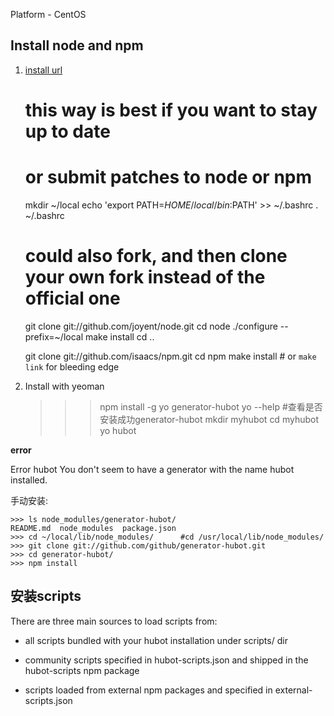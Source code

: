 Platform - CentOS

Install node and npm
-----

1. [install url](https://gist.github.com/isaacs/579814)

    # this way is best if you want to stay up to date
    # or submit patches to node or npm

    mkdir ~/local
    echo 'export PATH=$HOME/local/bin:$PATH' >> ~/.bashrc
    . ~/.bashrc

    # could also fork, and then clone your own fork instead of the official one

    git clone git://github.com/joyent/node.git
    cd node
    ./configure --prefix=~/local
    make install
    cd ..

    git clone git://github.com/isaacs/npm.git
    cd npm
    make install # or `make link` for bleeding edge
2. Install with yeoman

    >>> npm install -g yo generator-hubot
    >>> yo --help	  #查看是否安装成功generator-hubot
    >>> mkdir myhubot
    >>> cd myhubot
    >>> yo hubot

**error**

Error hubot
You don't seem to have a generator with the name hubot installed.

手动安装:

    >>> ls node_modulles/generator-hubot/
    README.md  node_modules  package.json
    >>> cd ~/local/lib/node_modules/	  #cd /usr/local/lib/node_modules/
    >>> git clone git://github.com/github/generator-hubot.git
    >>> cd generator-hubot/
    >>> npm install

安装scripts
-----

There are three main sources to load scripts from:

* all scripts bundled with your hubot installation under scripts/ dir

* community scripts specified in hubot-scripts.json and shipped in the hubot-scripts npm package

* scripts loaded from external npm packages and specified in external-scripts.json








